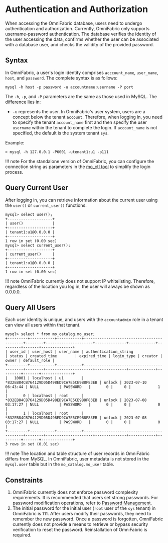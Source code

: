 # Authentication and Authorization

When accessing the OmniFabric database, users need to undergo authentication and authorization. Currently, OmniFabric only supports username-password authentication. The database verifies the identity of the user accessing the data, confirms whether the user can be associated with a database user, and checks the validity of the provided password.

## Syntax

In OmniFabric, a user's login identity comprises `acccount_name`, `user_name`, `host`, and `password`. The complete syntax is as follows:

```
mysql -h host -p password -u accountname:username -P port
```

The `-h`, `-p`, and `-P` parameters are the same as those used in MySQL. The difference lies in:

* `-u` represents the user. In OmniFabric's user system, users are a concept below the tenant `account`. Therefore, when logging in, you need to specify the tenant `account_name` first and then specify the user `username` within the tenant to complete the login. If `account_name` is not specified, the default is the system tenant `sys`.

Example:

```
> mysql -h 127.0.0.1 -P6001 -utenant1:u1 -p111
```

!!! note
    For the standalone version of OmniFabric, you can configure the connection string as parameters in the [mo_ctl tool](../Maintain/mo_ctl.md) to simplify the login process.

## Query Current User

After logging in, you can retrieve information about the current user using the `user()` or `current_user()` functions.

```
mysql> select user();
+--------------------+
| user()             |
+--------------------+
| tenant1:u1@0.0.0.0 |
+--------------------+
1 row in set (0.00 sec)
mysql> select current_user();
+--------------------+
| current_user()     |
+--------------------+
| tenant1:u1@0.0.0.0 |
+--------------------+
1 row in set (0.00 sec)
```

!!! note
    OmniFabric currently does not support IP whitelisting. Therefore, regardless of the location you log in, the user will always be shown as 0.0.0.0.

## Query All Users

Each user identity is unique, and users with the `accountadmin` role in a tenant can view all users within that tenant.

```
mysql> select * from mo_catalog.mo_user;
+---------+-----------+-----------+-------------------------------------------+--------+---------------------+--------------+------------+---------+-------+--------------+
| user_id | user_host | user_name | authentication_string                     | status | created_time        | expired_time | login_type | creator | owner | default_role |
+---------+-----------+-----------+-------------------------------------------+--------+---------------------+--------------+------------+---------+-------+--------------+
|   10001 | localhost | u1        | *832EB84CB764129D05D498ED9CA7E5CE9B8F83EB | unlock | 2023-07-10 06:43:44 | NULL         | PASSWORD   |       0 |     0 |            1 |
|       0 | localhost | root      | *832EB84CB764129D05D498ED9CA7E5CE9B8F83EB | unlock | 2023-07-08 03:17:27 | NULL         | PASSWORD   |       0 |     0 |            0 |
|       1 | localhost | root      | *832EB84CB764129D05D498ED9CA7E5CE9B8F83EB | unlock | 2023-07-08 03:17:27 | NULL         | PASSWORD   |       0 |     0 |            0 |
+---------+-----------+-----------+-------------------------------------------+--------+---------------------+--------------+------------+---------+-------+--------------+
3 rows in set (0.01 sec)
```

!!! note
    The location and table structure of user records in OmniFabric differs from MySQL. In OmniFabric, user metadata is not stored in the `mysql.user` table but in the `mo_catalog.mo_user` table.

## Constraints

1. OmniFabric currently does not enforce password complexity requirements. It is recommended that users set strong passwords. For password modification operations, refer to [Password Management](password-mgmt.md).
2. The initial password for the initial user (`root` user of the `sys` tenant) in OmniFabric is 111. After users modify their passwords, they need to remember the new password. Once a password is forgotten, OmniFabric currently does not provide a means to retrieve or bypass security verification to reset the password. Reinstallation of OmniFabric is required.
